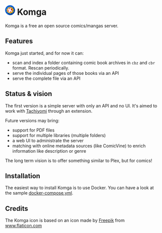# ![app icon](./.github/readme-images/app-icon.png) Komga

Komga is a free an open source comics/mangas server.

## Features

Komga just started, and for now it can:

- scan and index a folder containing comic book archives in `cbz` and `cbr` format. Rescan periodically.
- serve the individual pages of those books via an API
- serve the complete file via an API

## Status & vision

The first version is a simple server with only an API and no UI.
It's aimed to work with [Tachiyomi](https://github.com/inorichi/tachiyomi) through an extension.

Future versions may bring:

- support for PDF files
- support for multiple libraries (multiple folders)
- a web UI to administrate the server
- matching with online metadata sources (like ComicVine) to enrich information like description or genre

The long term vision is to offer something similar to Plex, but for comics!

## Installation

The easiest way to install Komga is to use Docker. You can have a look at the sample [docker-compose.yml](./doc/docker-compose.yml).

## Credits

The Komga icon is based on an icon made by [Freepik](https://www.freepik.com/home) from www.flaticon.com
